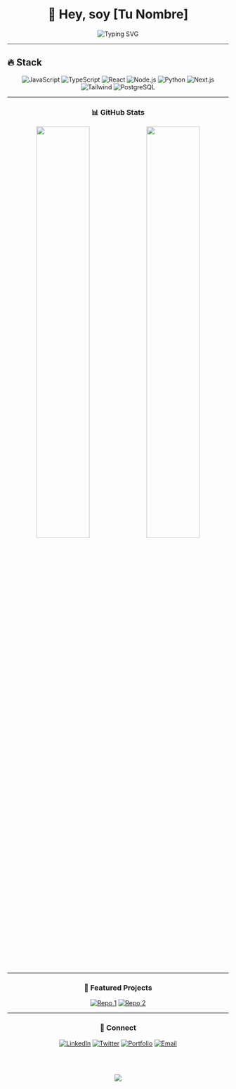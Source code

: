 <div align="center">

# 👋 Hey, soy [Tu Nombre]

<img src="https://readme-typing-svg.herokuapp.com?font=Inter&size=24&duration=3000&pause=1000&color=6366F1&center=true&vCenter=true&width=600&lines=Full+Stack+Developer;Building+digital+experiences;Always+learning+%26+growing" alt="Typing SVG" />

</div>

---

## 🔥 Stack

<div align="center">

![JavaScript](https://img.shields.io/badge/-JavaScript-F7DF1E?style=flat-square&logo=javascript&logoColor=black)
![TypeScript](https://img.shields.io/badge/-TypeScript-3178C6?style=flat-square&logo=typescript&logoColor=white)
![React](https://img.shields.io/badge/-React-61DAFB?style=flat-square&logo=react&logoColor=black)
![Node.js](https://img.shields.io/badge/-Node.js-339933?style=flat-square&logo=node.js&logoColor=white)
![Python](https://img.shields.io/badge/-Python-3776AB?style=flat-square&logo=python&logoColor=white)
![Next.js](https://img.shields.io/badge/-Next.js-000000?style=flat-square&logo=next.js&logoColor=white)
![Tailwind](https://img.shields.io/badge/-Tailwind-06B6D4?style=flat-square&logo=tailwindcss&logoColor=white)
![PostgreSQL](https://img.shields.io/badge/-PostgreSQL-336791?style=flat-square&logo=postgresql&logoColor=white)

</div>

---

<div align="center">

### 📊 GitHub Stats

<img width="49%" src="https://github-readme-stats.vercel.app/api?username=TU_USERNAME&show_icons=true&theme=radical&hide_border=true&bg_color=0D1117&title_color=6366F1&icon_color=6366F1&text_color=E5E7EB" />
<img width="49%" src="https://github-readme-streak-stats.herokuapp.com/?user=TU_USERNAME&theme=radical&hide_border=true&background=0D1117&stroke=6366F1&ring=6366F1&fire=6366F1&currStreakLabel=6366F1" />

</div>

---

<div align="center">

### 🚀 Featured Projects

[![Repo 1](https://github-readme-stats.vercel.app/api/pin/?username=TU_USERNAME&repo=NOMBRE_REPO_1&theme=radical&hide_border=true&bg_color=0D1117&title_color=6366F1&icon_color=6366F1&text_color=E5E7EB)](https://github.com/TU_USERNAME/NOMBRE_REPO_1)
[![Repo 2](https://github-readme-stats.vercel.app/api/pin/?username=TU_USERNAME&repo=NOMBRE_REPO_2&theme=radical&hide_border=true&bg_color=0D1117&title_color=6366F1&icon_color=6366F1&text_color=E5E7EB)](https://github.com/TU_USERNAME/NOMBRE_REPO_2)

</div>

---

<div align="center">

### 🤝 Connect

[![LinkedIn](https://img.shields.io/badge/LinkedIn-0A66C2?style=for-the-badge&logo=linkedin&logoColor=white)](https://linkedin.com/in/tu-perfil)
[![Twitter](https://img.shields.io/badge/Twitter-1DA1F2?style=for-the-badge&logo=twitter&logoColor=white)](https://twitter.com/tu-usuario)
[![Portfolio](https://img.shields.io/badge/Portfolio-6366F1?style=for-the-badge&logo=safari&logoColor=white)](https://tu-portfolio.com)
[![Email](https://img.shields.io/badge/Email-EA4335?style=for-the-badge&logo=gmail&logoColor=white)](mailto:tu-email@gmail.com)

<br><br>

<img src="https://komarev.com/ghpvc/?username=TU_USERNAME&color=6366f1&style=flat-square&label=Profile+Views" />

</div>
